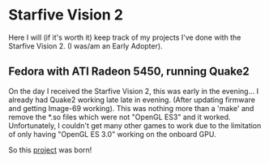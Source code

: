 # Starfive Vision 2

Here I will (if it's worth it) keep track of my projects I've done with the Starfive Vision 2.
(I was/am an Early Adopter).

## Fedora with ATI Radeon 5450, running Quake2

On the day I received the Starfive Vision 2, this was early in the evening... I already had Quake2 working late late in evening. (After updating firmware and getting Image-69 working). This was nothing more than a 'make' and remove the *.so files which were not "OpenGL ES3" and it worked. Unfortunately, I couldn't get many other games to work due to the limitation of only having "OpenGL ES 3.0" working on the onboard GPU.

So this [project](starfiveVision2/FedoraATIRadeon5450.md) was born!
